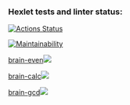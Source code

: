 ### Hexlet tests and linter status:
[![Actions Status](https://github.com/YuliyaSamoilenko/frontend-project-44/workflows/hexlet-check/badge.svg)](https://github.com/YuliyaSamoilenko/frontend-project-44/actions)

[![Maintainability](https://api.codeclimate.com/v1/badges/b4d1b2304e0c768c5cae/maintainability)](https://codeclimate.com/github/YuliyaSamoilenko/frontend-project-44/maintainability)

[brain-even](https://asciinema.org/a/nYEqyx9YU8JKeEfp7EeAt8au2)<a href="https://asciinema.org/a/nYEqyx9YU8JKeEfp7EeAt8au2" target="_blank"><img src="https://asciinema.org/a/nYEqyx9YU8JKeEfp7EeAt8au2.svg" /></a>

[brain-calc](https://asciinema.org/a/nYEqyx9YU8JKeEfp7EeAt8au2)<a href="https://asciinema.org/a/oTJseoW2fbH4CVEqFRoLa4EJc" target="_blank"><img src="https://asciinema.org/a/oTJseoW2fbH4CVEqFRoLa4EJc.svg" /></a>

[brain-gcd](https://asciinema.org/a/nYEqyx9YU8JKeEfp7EeAt8au2)<a href="https://asciinema.org/a/544028" target="_blank"><img src="https://asciinema.org/a/544028.svg" /></a>